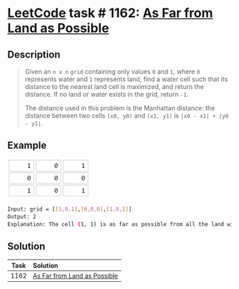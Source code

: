 # [LeetCode][leetcode] task # 1162: [As Far from Land as Possible][task]

Description
-----------

> Given an `n x n` `grid` containing only values `0` and `1`, where `0` represents water and `1` represents land,
> find a water cell such that its distance to the nearest land cell is maximized, and return the distance.
> If no land or water exists in the grid, return `-1`.
> 
> The distance used in this problem is the Manhattan distance:
> the distance between two cells `(x0, y0)` and `(x1, y1)` is `|x0 - x1| + |y0 - y1|`.

 Example
-------

![grid.png](image/grid.png)

```sh
Input: grid = [[1,0,1],[0,0,0],[1,0,1]]
Output: 2
Explanation: The cell (1, 1) is as far as possible from all the land with distance 2.
```

Solution
--------

| Task | Solution                                 |
|:----:|:-----------------------------------------|
| 1162 | [As Far from Land as Possible][solution] |


[leetcode]: <http://leetcode.com/>
[task]: <https://leetcode.com/problems/as-far-from-land-as-possible/>
[solution]: <https://github.com/wellaxis/praxis-leetcode/blob/main/src/main/java/com/witalis/praxis/leetcode/task/h12/p1162/option/Practice.java>
